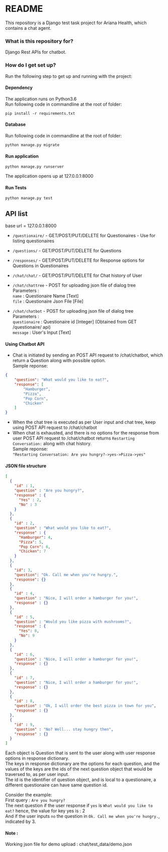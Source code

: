 # README #

This repository is a Django test task project for Ariana Health, which contains a chat agent. 

### What is this repository for? ###
Django Rest APIs for chatbot.

### How do I get set up? ###

Run the following step to get up and running with the project:

#### Dependency
The application runs on Python3.6<br>
Run following code in commandline at the root of folder:

`pip install -r requirements.txt`

#### Database

Run following code in commandline at the root of folder:

`python manage.py migrate`

#### Run application 
`python manage.py runserver`

The application opens up at 127.0.0.1:8000

#### Run Tests
`python manage.py test`



## API list

base url = 127.0.0.1:8000

* `/questionaire/` - GET/POST/PUT/DELETE for Questionaires - Use for listing questionaires
* `/questions/` - GET/POST/PUT/DELETE for Questions
* `/responses/` - GET/POST/PUT/DELETE for Response options for Questions in Questionaires
* `/chat/chat/` - GET/POST/PUT/DELETE for Chat history of User
* `/chat/chattree` - POST for uploading json file of dialog tree<br>
Parameters : <br>
`name` : Questionaire Name [Text]<br>
`file` : Questionaire Json File [File]

* `/chat/chatbot` - POST for uploading json file of dialog tree<br>
Parameters : <br>
`questionaire` : Questionaire id [Integer] (Obtained from GET /questionaire/ api)<br> 
`message` : User's Input [Text]

#### Using Chatbot API

* Chat is initiated by sending an POST API request to /chat/chatbot, which return a Question
along with possible option.<br>
Sample reponse:<br>
```json
{
    "question": "What would you like to eat?",
    "response": [
        "Hamburger",
        "Pizza",
        "Pop Corn",
        "Chicken"
    ]
}
```

* When the chat tree is executed as per User input and chat tree, keep using POST API request to /chat/chatbot
* When chat is exhausted, and there is no options for the response from user POST API request to /chat/chatbot returns 
`Restarting Conversation:` along with chat history.<br>
Sample reponse:<br>
`"Restarting Conversation: Are you hungry?->yes->Pizza->yes"`


#### JSON file structure
```json
[
  {
    "id" : 1,
    "question" : "Are you hungry?",
    "response" : {
      "Yes" : 2,
      "No" : 3
    }
  },
  {
    "id" : 2,
    "question" : "What would you like to eat?",
    "response" : {
      "Hamburger": 4,
      "Pizza": 5,
      "Pop Corn": 6,
      "Chicken": 7
    }
  },
  {
    "id": 3,
    "question": "Ok. Call me when you're hungry.",
    "response": {}
  },
  {
    "id" : 4,
    "question" : "Nice, I will order a hamburger for you!",
    "response" : {}
  },
  {
    "id" : 5,
    "question" : "Would you like pizza with mushrooms?",
    "response" : {
      "Yes": 8,
      "No": 9
    }
  },
  {
    "id" : 6,
    "question" : "Nice, I will order a hamburger for you!",
    "response" : {}
  },
  {
    "id" : 7,
    "question" : "Nice, I will order a hamburger for you!",
    "response" : {}
  },
  {
    "id" : 8,
    "question" : "Ok, I will order the best pizza in town for you",
    "response" : {}
  },
  {
    "id" : 9,
    "question" : "No? Well... stay hungry then",
    "response" : {}
  }
]
```

Each object is Question that is sent to the user along with user response options in response dictionary.<br>
The keys in response dictionary are the options for each question, and the values of the keys are the ids of the
next question object that would be traversed to, as per user input.<br>
The id is the identifier of question object, and is local to a questionaire, a different questionaire can have same question id.


Consider the example:<br>
First query : 
`Are you hungry?`<br>
The next question if the user response if `yes` is `What would you like to eat?` hence, the value for key yes is : 2
<br>And if the user inputs `no` the question in `Ok. Call me when you're hungry.`, indicated by 3.

<H4>Note :</H4> Working json file for demo upload : chat/test_data/demo.json
